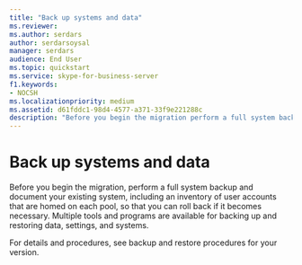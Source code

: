 ```yaml
---
title: "Back up systems and data"
ms.reviewer: 
ms.author: serdars
author: serdarsoysal
manager: serdars
audience: End User
ms.topic: quickstart
ms.service: skype-for-business-server
f1.keywords:
- NOCSH
ms.localizationpriority: medium
ms.assetid: d61fddc1-98d4-4577-a371-33f9e221288c
description: "Before you begin the migration perform a full system backup and document your existing system, including an inventory of user accounts that are homed on each pool, so that you can roll back if it becomes necessary. Multiple tools and programs are available for backing up and restoring data, settings, and systems."
---
```


# Back up systems and data

Before you begin the migration, perform a full system backup and document your existing system, including an inventory of user accounts that are homed on each pool, so that you can roll back if it becomes necessary. Multiple tools and programs are available for backing up and restoring data, settings, and systems.

For details and procedures, see backup and restore procedures for your version. 
